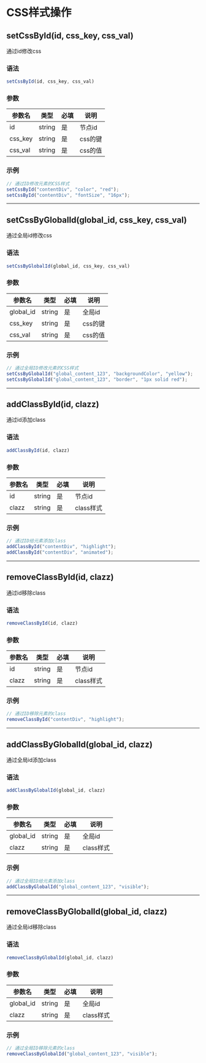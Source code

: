 # CSS样式操作

## setCssById(id, css_key, css_val)

通过id修改css

### 语法
```javascript
setCssById(id, css_key, css_val)
```

### 参数
| 参数名   | 类型   | 必填 | 说明     |
| -------- | ------ | ---- | -------- |
| id       | string | 是   | 节点id   |
| css_key  | string | 是   | css的键  |
| css_val  | string | 是   | css的值  |

### 示例
```javascript
// 通过ID修改元素的CSS样式
setCssById("contentDiv", "color", "red");
setCssById("contentDiv", "fontSize", "16px");
```

---

## setCssByGlobalId(global_id, css_key, css_val)

通过全局id修改css

### 语法
```javascript
setCssByGlobalId(global_id, css_key, css_val)
```

### 参数
| 参数名    | 类型   | 必填 | 说明     |
| --------- | ------ | ---- | -------- |
| global_id | string | 是   | 全局id   |
| css_key   | string | 是   | css的键  |
| css_val   | string | 是   | css的值  |

### 示例
```javascript
// 通过全局ID修改元素的CSS样式
setCssByGlobalId("global_content_123", "backgroundColor", "yellow");
setCssByGlobalId("global_content_123", "border", "1px solid red");
```

---

## addClassById(id, clazz)

通过id添加class

### 语法
```javascript
addClassById(id, clazz)
```

### 参数
| 参数名 | 类型   | 必填 | 说明       |
| ------ | ------ | ---- | ---------- |
| id     | string | 是   | 节点id     |
| clazz  | string | 是   | class样式  |

### 示例
```javascript
// 通过ID给元素添加class
addClassById("contentDiv", "highlight");
addClassById("contentDiv", "animated");
```

---

## removeClassById(id, clazz)

通过id移除class

### 语法
```javascript
removeClassById(id, clazz)
```

### 参数
| 参数名 | 类型   | 必填 | 说明       |
| ------ | ------ | ---- | ---------- |
| id     | string | 是   | 节点id     |
| clazz  | string | 是   | class样式  |

### 示例
```javascript
// 通过ID移除元素的class
removeClassById("contentDiv", "highlight");
```

---

## addClassByGlobalId(global_id, clazz)

通过全局id添加class

### 语法
```javascript
addClassByGlobalId(global_id, clazz)
```

### 参数
| 参数名    | 类型   | 必填 | 说明       |
| --------- | ------ | ---- | ---------- |
| global_id | string | 是   | 全局id     |
| clazz     | string | 是   | class样式  |

### 示例
```javascript
// 通过全局ID给元素添加class
addClassByGlobalId("global_content_123", "visible");
```

---

## removeClassByGlobalId(global_id, clazz)

通过全局id移除class

### 语法
```javascript
removeClassByGlobalId(global_id, clazz)
```

### 参数
| 参数名    | 类型   | 必填 | 说明       |
| --------- | ------ | ---- | ---------- |
| global_id | string | 是   | 全局id     |
| clazz     | string | 是   | class样式  |

### 示例
```javascript
// 通过全局ID移除元素的class
removeClassByGlobalId("global_content_123", "visible");
```